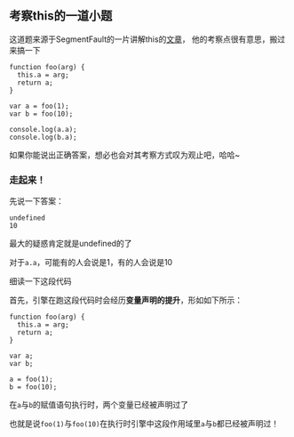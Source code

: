## 考察this的一道小题

这道题来源于SegmentFault的一片讲解this的[文章](http://mp.weixin.qq.com/s/haFVIlx-CBNtDCpA3BYr9g)，
他的考察点很有意思，搬过来搞一下   

```
function foo(arg) {
  this.a = arg;
  return a;
}

var a = foo(1);
var b = foo(10);

console.log(a.a);
console.log(b.a);
```   

如果你能说出正确答案，想必也会对其考察方式叹为观止吧，哈哈~   

### 走起来！

先说一下答案：
```
undefined
10
```
最大的疑惑肯定就是undefined的了

对于```a.a```，可能有的人会说是1，有的人会说是10   

细读一下这段代码   

首先，引擎在跑这段代码时会经历**变量声明的提升**，形如如下所示：
```
function foo(arg) {
  this.a = arg;
  return a;
}

var a;
var b;

a = foo(1);
b = foo(10);
```  

在```a```与```b```的赋值语句执行时，两个变量已经被声明过了   

也就是说```foo(1)```与```foo(10)```在执行时引擎中这段作用域里```a```与```b```都已经被声明过！
